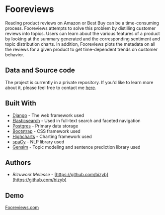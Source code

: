 # Fooreviews

Reading product reviews on Amazon or Best Buy can be a time-consuming process. Fooreviews attempts to solve this problem by distilling customer reviews into topics. Users can learn about the various features of a product by looking at the summary generated and the corresponding sentiment and topic distribution charts. In addition, Fooreviews plots the metadata on all the reviews for a given product to get time-dependent trends on customer behavior. 



## Data and Source code

The project is currently in a private repository. If you'd like to learn more about it, please feel free to contact me [here](https://fooreviews.com/contact-us).



## Built With

* [Django](https://github.com/django/django/) - The web framework used
* [Elasticsearch](https://github.com/elastic/elasticsearch) - Used in full-text search and faceted navigation
* [Postgres](https://github.com/postgres/postgres) - Primary data storage
* [Bootstrap](https://github.com/twbs/bootstrap) - CSS framework used
* [Highcharts](https://github.com/highcharts/highcharts) - Charting framework used
* [spaCy](https://github.com/explosion/spaCy) - NLP library used
* [Gensim](https://github.com/RaRe-Technologies/gensim) - Topic modeling and sentence prediction library used



## Authors

* *Bizuwork Melesse* - [https://github.com/bizyb](https://github.com/bizyb)

## Demo

[Fooreviews.com](https://fooreviews.com)
